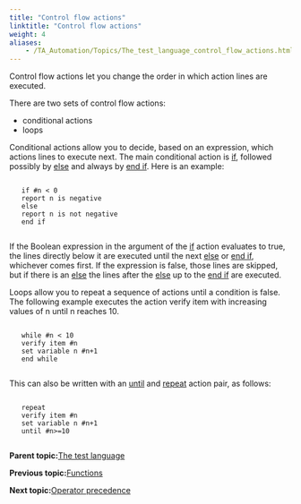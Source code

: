 ```yaml
--- 
title: "Control flow actions"
linktitle: "Control flow actions"
weight: 4
aliases: 
    - /TA_Automation/Topics/The_test_language_control_flow_actions.html
---
```


Control flow actions let you change the order in which action lines are executed.

There are two sets of control flow actions:

-   conditional actions
-   loops

Conditional actions allow you to decide, based on an expression, which actions lines to execute next. The main conditional action is [if](/TA_Automation/Topics/bia_if.html), followed possibly by [else](/TA_Automation/Topics/bia_else.html) and always by [end if](/TA_Automation/Topics/bia_end_if.html). Here is an example:

```

   if #n < 0
   report n is negative 
   else 
   report n is not negative 
   end if 
  
```

If the Boolean expression in the argument of the [if](/TA_Automation/Topics/bia_if.html) action evaluates to true, the lines directly below it are executed until the next [else](/TA_Automation/Topics/bia_else.html) or [end if](/TA_Automation/Topics/bia_end_if.html), whichever comes first. If the expression is false, those lines are skipped, but if there is an [else](/TA_Automation/Topics/bia_else.html) the lines after the [else](/TA_Automation/Topics/bia_else.html) up to the [end if](/TA_Automation/Topics/bia_end_if.html) are executed.

Loops allow you to repeat a sequence of actions until a condition is false. The following example executes the action verify item with increasing values of n until n reaches 10.

```

   while #n < 10 
   verify item #n 
   set variable n #n+1 
   end while 
  
```

This can also be written with an [until](/TA_Automation/Topics/bia_until.html) and [repeat](/TA_Automation/Topics/bia_repeat.html) action pair, as follows:

```

   repeat	
   verify item #n 
   set variable n #n+1 
   until #n>=10 
  
```

**Parent topic:**[The test language](/TA_Automation/Topics/The_test_language.html)

**Previous topic:**[Functions](/TA_Automation/Topics/The_test_language_functions.html)

**Next topic:**[Operator precedence](/TA_Automation/Topics/aut_operator_precedence.html)


